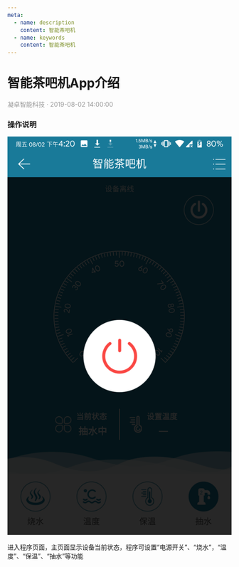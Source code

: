 ```yaml
---
meta:
  - name: description
    content: 智能茶吧机
  - name: keywords
    content: 智能茶吧机
---
```


# 智能茶吧机App介绍
<p style="color: #999">凝卓智能科技 · 2019-08-02 14:00:00<p>

### 操作说明

![SmartTea.png](./smarttea/SmartTea.png)

进入程序页面，主页面显示设备当前状态，程序可设置“电源开关”、“烧水”，“温度”、“保温”、“抽水”等功能